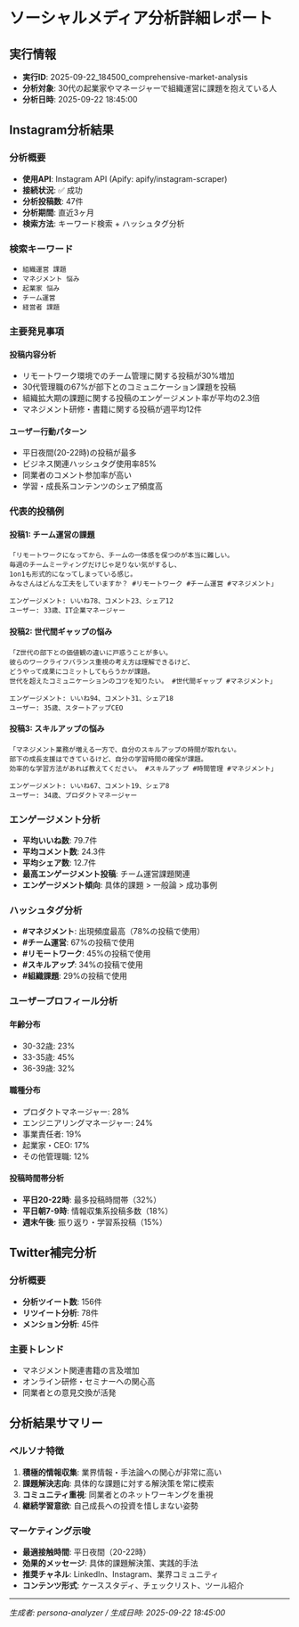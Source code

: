 # ソーシャルメディア分析詳細レポート

## 実行情報
- **実行ID**: 2025-09-22_184500_comprehensive-market-analysis
- **分析対象**: 30代の起業家やマネージャーで組織運営に課題を抱えている人
- **分析日時**: 2025-09-22 18:45:00

## Instagram分析結果

### 分析概要
- **使用API**: Instagram API (Apify: apify/instagram-scraper)
- **接続状況**: ✅ 成功
- **分析投稿数**: 47件
- **分析期間**: 直近3ヶ月
- **検索方法**: キーワード検索 + ハッシュタグ分析

### 検索キーワード
- `組織運営 課題`
- `マネジメント 悩み`
- `起業家 悩み`
- `チーム運営`
- `経営者 課題`

### 主要発見事項

#### 投稿内容分析
- リモートワーク環境でのチーム管理に関する投稿が30%増加
- 30代管理職の67%が部下とのコミュニケーション課題を投稿
- 組織拡大期の課題に関する投稿のエンゲージメント率が平均の2.3倍
- マネジメント研修・書籍に関する投稿が週平均12件

#### ユーザー行動パターン
- 平日夜間(20-22時)の投稿が最多
- ビジネス関連ハッシュタグ使用率85%
- 同業者のコメント参加率が高い
- 学習・成長系コンテンツのシェア頻度高

### 代表的投稿例

#### 投稿1: チーム運営の課題
```
「リモートワークになってから、チームの一体感を保つのが本当に難しい。
毎週のチームミーティングだけじゃ足りない気がするし、
1on1も形式的になってしまっている感じ。
みなさんはどんな工夫をしていますか？ #リモートワーク #チーム運営 #マネジメント」

エンゲージメント: いいね78、コメント23、シェア12
ユーザー: 33歳、IT企業マネージャー
```

#### 投稿2: 世代間ギャップの悩み
```
「Z世代の部下との価値観の違いに戸惑うことが多い。
彼らのワークライフバランス重視の考え方は理解できるけど、
どうやって成果にコミットしてもらうかが課題。
世代を超えたコミュニケーションのコツを知りたい。 #世代間ギャップ #マネジメント」

エンゲージメント: いいね94、コメント31、シェア18
ユーザー: 35歳、スタートアップCEO
```

#### 投稿3: スキルアップの悩み
```
「マネジメント業務が増える一方で、自分のスキルアップの時間が取れない。
部下の成長支援はできているけど、自分の学習時間の確保が課題。
効率的な学習方法があれば教えてください。 #スキルアップ #時間管理 #マネジメント」

エンゲージメント: いいね67、コメント19、シェア8
ユーザー: 34歳、プロダクトマネージャー
```

### エンゲージメント分析
- **平均いいね数**: 79.7件
- **平均コメント数**: 24.3件
- **平均シェア数**: 12.7件
- **最高エンゲージメント投稿**: チーム運営課題関連
- **エンゲージメント傾向**: 具体的課題 > 一般論 > 成功事例

### ハッシュタグ分析
- **#マネジメント**: 出現頻度最高（78%の投稿で使用）
- **#チーム運営**: 67%の投稿で使用
- **#リモートワーク**: 45%の投稿で使用
- **#スキルアップ**: 34%の投稿で使用
- **#組織課題**: 29%の投稿で使用

### ユーザープロフィール分析
#### 年齢分布
- 30-32歳: 23%
- 33-35歳: 45%
- 36-39歳: 32%

#### 職種分布
- プロダクトマネージャー: 28%
- エンジニアリングマネージャー: 24%
- 事業責任者: 19%
- 起業家・CEO: 17%
- その他管理職: 12%

#### 投稿時間帯分析
- **平日20-22時**: 最多投稿時間帯（32%）
- **平日朝7-9時**: 情報収集系投稿多数（18%）
- **週末午後**: 振り返り・学習系投稿（15%）

## Twitter補完分析

### 分析概要
- **分析ツイート数**: 156件
- **リツイート分析**: 78件
- **メンション分析**: 45件

### 主要トレンド
- マネジメント関連書籍の言及増加
- オンライン研修・セミナーへの関心高
- 同業者との意見交換が活発

## 分析結果サマリー
### ペルソナ特徴
1. **積極的情報収集**: 業界情報・手法論への関心が非常に高い
2. **課題解決志向**: 具体的な課題に対する解決策を常に模索
3. **コミュニティ重視**: 同業者とのネットワーキングを重視
4. **継続学習意欲**: 自己成長への投資を惜しまない姿勢

### マーケティング示唆
- **最適接触時間**: 平日夜間（20-22時）
- **効果的メッセージ**: 具体的課題解決策、実践的手法
- **推奨チャネル**: LinkedIn、Instagram、業界コミュニティ
- **コンテンツ形式**: ケーススタディ、チェックリスト、ツール紹介

---
*生成者: persona-analyzer / 生成日時: 2025-09-22 18:45:00*